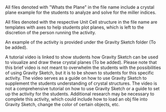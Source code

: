 All files denoted with "Whats the Plane" in the file name include a crystal plane example for the students to analyze and solve for the miller indices. 

All files denoted with the respective Unit Cell structure in the file name are templates with axes to help students plot planes, which is left to the discretion of the person running the activity. 

An example of the activity is provided under the Gravity Sketch folder (To be added). 

A tutorial video is linked to show students how Gravity Sketch can be used to visualize and draw these crystal planes (To be added). Please note that this brief video is not meant to overwhelm the students with the possibilities of using Gravity Sketch, but it is to be shown to students for this specific activity. The video serves as a guide on how to use Gravity Sketch to supplement the students understanding of crystal structures. The video is not a comprehensive tutorial on how to use Gravity Sketch or a guide to set up the activity for the students. Additional research may be necessary to complete this activity, which could include how to load an obj file into Gravity Sketch, change the color of certain objects, etc.  
